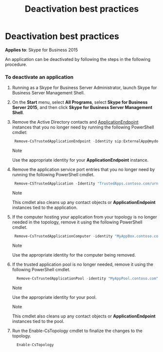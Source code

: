 ﻿---
title: Deactivation best practices
TOCTitle: Deactivation best practices
ms:assetid: ac1ed606-5d62-463f-9891-1308b3cf31dc
ms:mtpsurl: https://msdn.microsoft.com/en-us/library/Dn466141(v=office.16)
ms:contentKeyID: 65240054
ms.date: 07/27/2015
mtps_version: v=office.16
---

# Deactivation best practices

**Applies to**: Skype for Business 2015

An application can be deactivated by following the steps in the following procedure.

### To deactivate an application

1. Running as a Skype for Business Server Administrator, launch Skype for Business Server Management Shell.
    
2. On the **Start** menu, select **All Programs**, select **Skype for Business Server 2015**, and then click **Skype for Business Server Management Shell**.

3. Remove the Active Directory contacts and [ApplicationEndpoint](https://docs.microsoft.com/dotnet/api/microsoft.rtc.collaboration.applicationendpoint?view=ucma-api) instances that you no longer need by running the following PowerShell cmdlet:

   ```powershell
    Remove-CsTrustedApplicationEndpoint -Identity sip:ExternalApp@mydomain.com
   ```    

   > [!NOTE]
   > Use the appropriate identity for your **ApplicationEndpoint** instance.

4. Remove the application service port entries that you no longer need by running the following PowerShell cmdlet.
    
   ```powershell   
    Remove-CSTrustedApplication -Identity "TrustedApps.contoso.com/urn:application:ucmasampleapplication"
   ```

   > [!NOTE]
   > This cmdlet also cleans up any contact objects or **ApplicationEndpoint** instances tied to the application.

5. If the computer hosting your application from your topology is no longer needed in the topology, remove it using the following PowerShell cmdlet.
    
   ```powershell
    Remove-CsTrustedApplicationComputer -identity "MyAppBox.contoso.com"
   ```    

   > [!NOTE]
   > Use the appropriate identity for the computer being removed.

6. If the trusted application pool is no longer needed, remove it using the following PowerShell cmdlet.

   ```powershell    
     Remove-CsTrustedApplicationPool -identity "MyAppPool.contoso.com"
   ```
   
   > [!NOTE]
   > Use the appropriate identity for your pool.

   > [!NOTE]
   > This cmdlet also cleans up any contact objects or **ApplicationEndpoint** instances tied to the pool.

7. Run the Enable-CsTopology cmdlet to finalize the changes to the topology.

   ```powershell
     Enable-CsTopology
   ```

<br/>
